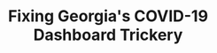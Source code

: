 ---
title: "Fixing Georgia's COVID-19 Dashboard Trickery"
reroute-url: /projects/2020/09/12/recent-tweets.html#georgia-covid
landing-order: 20|17|8
landing-img:   /assets/img/proj-thumbnails/ga-covid-map.gif
landing-large: false
---